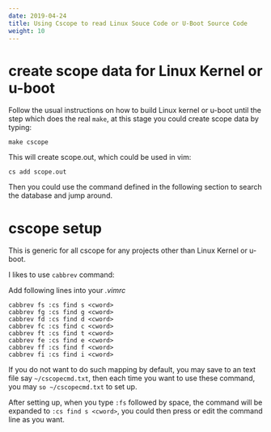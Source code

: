 ```yaml
---
date: 2019-04-24
title: Using Cscope to read Linux Souce Code or U-Boot Source Code
weight: 10
---
```


# create scope data for Linux Kernel or u-boot

Follow the usual instructions on how to build Linux kernel or u-boot until the
step which does the real `make`, at this stage you could create scope data by
typing:

```
make cscope
```

This will create scope.out, which could be used in vim:

```
cs add scope.out
```

Then you could use the command defined in the following section to search the
database and jump around.

# cscope setup

This is generic for all cscope for any projects other than Linux Kernel or
u-boot.

I likes to use `cabbrev` command:

Add following lines into your *.vimrc*

```
cabbrev fs :cs find s <cword>
cabbrev fg :cs find g <cword>
cabbrev fd :cs find d <cword>
cabbrev fc :cs find c <cword>
cabbrev ft :cs find t <cword>
cabbrev fe :cs find e <cword>
cabbrev ff :cs find f <cword>
cabbrev fi :cs find i <cword>
```

If you do not want to do such mapping by default, you may save to an text file
say `~/cscopecmd.txt`, then each time you want to use these command, you may
`so ~/cscopecmd.txt` to set up.

After setting up, when you type `:fs` followed by space, the command will be
expanded to `:cs find s <cword>`, you could then press *<enter>* or edit the
command line as you want.
